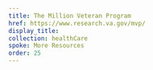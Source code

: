 ```yaml
---
title: The Million Veteran Program
href: https://www.research.va.gov/mvp/
display_title:
collection: healthCare
spoke: More Resources
order: 25
---
```

